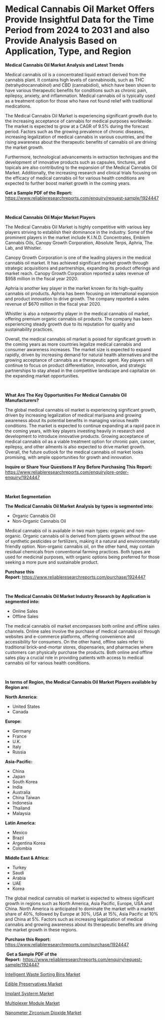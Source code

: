 <p><h1>Medical Cannabis Oil Market Offers Provide Insightful Data for the Time Period from 2024 to 2031 and also Provide Analysis Based on Application, Type, and Region</h1></p><p><strong>Medical Cannabis Oil Market Analysis and Latest Trends</strong></p>
<p><p>Medical cannabis oil is a concentrated liquid extract derived from the cannabis plant. It contains high levels of cannabinoids, such as THC (tetrahydrocannabinol) and CBD (cannabidiol), which have been shown to have various therapeutic benefits for conditions such as chronic pain, epilepsy, anxiety, and inflammation. Medical cannabis oil is typically used as a treatment option for those who have not found relief with traditional medications.</p><p>The Medical Cannabis Oil Market is experiencing significant growth due to the increasing acceptance of cannabis for medical purposes worldwide. The market is expected to grow at a CAGR of 9.5% during the forecast period. Factors such as the growing prevalence of chronic diseases, increasing legalization of medical cannabis in various countries, and the rising awareness about the therapeutic benefits of cannabis oil are driving the market growth.</p><p>Furthermore, technological advancements in extraction techniques and the development of innovative products such as capsules, tinctures, and topicals are also contributing to the expansion of the Medical Cannabis Oil Market. Additionally, the increasing research and clinical trials focusing on the efficacy of medical cannabis oil for various health conditions are expected to further boost market growth in the coming years.</p></p>
<p><strong>Get a Sample PDF of the Report:&nbsp;</strong> <a href="https://www.reliableresearchreports.com/enquiry/request-sample/1924447">https://www.reliableresearchreports.com/enquiry/request-sample/1924447</a></p>
<p>&nbsp;</p>
<p><strong>Medical Cannabis Oil Major Market Players</strong></p>
<p><p>The Medical Cannabis Oil Market is highly competitive with various key players striving to establish their dominance in the industry. Some of the prominent players in the market include K.I.N.D. Concentrates, Emblem Cannabis Oils, Canopy Growth Corporation, Absolute Terps, Aphria, The Lab, and Whistler.</p><p>Canopy Growth Corporation is one of the leading players in the medical cannabis oil market. It has achieved significant market growth through strategic acquisitions and partnerships, expanding its product offerings and market reach. Canopy Growth Corporation reported a sales revenue of $958 million in the fiscal year 2020.</p><p>Aphria is another key player in the market known for its high-quality cannabis oil products. Aphria has been focusing on international expansion and product innovation to drive growth. The company reported a sales revenue of $670 million in the fiscal year 2020.</p><p>Whistler is also a noteworthy player in the medical cannabis oil market, offering premium organic cannabis oil products. The company has been experiencing steady growth due to its reputation for quality and sustainability practices.</p><p>Overall, the medical cannabis oil market is poised for significant growth in the coming years as more countries legalize medical cannabis and consumer awareness increases. The market size is expected to expand rapidly, driven by increasing demand for natural health alternatives and the growing acceptance of cannabis as a therapeutic agent. Key players will continue to focus on product differentiation, innovation, and strategic partnerships to stay ahead in the competitive landscape and capitalize on the expanding market opportunities.</p></p>
<p>&nbsp;</p>
<p><strong>What Are The Key Opportunities For Medical Cannabis Oil Manufacturers?</strong></p>
<p><p>The global medical cannabis oil market is experiencing significant growth, driven by increasing legalization of medical marijuana and growing awareness about its potential benefits in managing various health conditions. The market is expected to continue expanding at a rapid pace in the coming years, with key players investing heavily in research and development to introduce innovative products. Growing acceptance of medical cannabis oil as a viable treatment option for chronic pain, cancer, epilepsy, and other ailments is also expected to drive market growth. Overall, the future outlook for the medical cannabis oil market looks promising, with ample opportunities for growth and innovation.</p></p>
<p><strong>Inquire or Share Your Questions If Any Before Purchasing This Report:</strong> <a href="https://www.reliableresearchreports.com/enquiry/pre-order-enquiry/1924447">https://www.reliableresearchreports.com/enquiry/pre-order-enquiry/1924447</a></p>
<p>&nbsp;</p>
<p><strong>Market Segmentation</strong></p>
<p><strong>The Medical Cannabis Oil Market Analysis by types is segmented into:</strong></p>
<p><ul><li>Organic Cannabis Oil</li><li>Non-Organic Cannabis Oil</li></ul></p>
<p><p>Medical cannabis oil is available in two main types: organic and non-organic. Organic cannabis oil is derived from plants grown without the use of synthetic pesticides or fertilizers, making it a natural and environmentally friendly option. Non-organic cannabis oil, on the other hand, may contain residual chemicals from conventional farming practices. Both types are used for medicinal purposes, with organic options being preferred for those seeking a more pure and sustainable product.</p></p>
<p><strong>Purchase this Report:&nbsp;</strong><a href="https://www.reliableresearchreports.com/purchase/1924447">https://www.reliableresearchreports.com/purchase/1924447</a></p>
<p>&nbsp;</p>
<p><strong>The Medical Cannabis Oil Market Industry Research by Application is segmented into:</strong></p>
<p><ul><li>Online Sales</li><li>Offline Sales</li></ul></p>
<p><p>The medical cannabis oil market encompasses both online and offline sales channels. Online sales involve the purchase of medical cannabis oil through websites and e-commerce platforms, offering convenience and accessibility for consumers. On the other hand, offline sales refer to traditional brick-and-mortar stores, dispensaries, and pharmacies where customers can physically purchase the products. Both online and offline sales play a crucial role in providing patients with access to medical cannabis oil for various health conditions.</p></p>
<p>&nbsp;</p>
<p><strong>In terms of Region, the Medical Cannabis Oil Market Players available by Region are:</strong></p>
<p>
    <p> <strong> North America: </strong>
        <ul>
            <li>United States</li>
            <li>Canada</li>
        </ul>
        </p> 
    <p> <strong> Europe: </strong>
        <ul>
            <li>Germany</li>
            <li>France</li>
            <li>U.K.</li>
            <li>Italy</li>
            <li>Russia</li>
        </ul>
        </p> 
    <p> <strong> Asia-Pacific: </strong>
        <ul>
            <li>China</li>
            <li>Japan</li>
            <li>South Korea</li>
            <li>India</li>
            <li>Australia</li>
            <li>China Taiwan</li>
            <li>Indonesia</li>
            <li>Thailand</li>
            <li>Malaysia</li>
        </ul>
        </p> 
    <p> <strong> Latin America: </strong>
        <ul>
            <li>Mexico</li>
            <li>Brazil</li>
            <li>Argentina Korea</li>
            <li>Colombia</li>
        </ul>
        </p> 
    <p> <strong> Middle East & Africa: </strong>
        <ul>
            <li>Turkey</li>
            <li>Saudi</li>
            <li>Arabia</li>
            <li>UAE</li>
            <li>Korea</li>
        </ul>
    </p>
    </p>
<p><p>The global medical cannabis oil market is expected to witness significant growth in regions such as North America, Asia Pacific, Europe, USA and China. North America is anticipated to dominate the market with a market share of 40%, followed by Europe at 30%, USA at 15%, Asia Pacific at 10% and China at 5%. Factors such as increasing legalization of medical cannabis and growing awareness about its therapeutic benefits are driving the market growth in these regions.</p></p>
<p><strong>Purchase this Report: </strong><a href="https://www.reliableresearchreports.com/purchase/1924447">https://www.reliableresearchreports.com/purchase/1924447</a></p>
<p>&nbsp;<strong>Get a Sample PDF of the Report:&nbsp;&nbsp;</strong><a href="https://www.reliableresearchreports.com/enquiry/request-sample/1924447">https://www.reliableresearchreports.com/enquiry/request-sample/1924447</a></p>
<p><strong></strong></p>
<p><p><a href="https://cute-banjo-8ca.notion.site/Intelligent-Waste-Sorting-Bins-Market-Research-Report-Unlocks-Analysis-on-the-Market-Financial-Statu-830ff38f82a64be1b22da1ff943a6312">Intelligent Waste Sorting Bins Market</a></p><p><a href="https://view.publitas.com/reportprime-1/edible-preservatives-market-a-comprehensive-report-of-its-market-share-growth-trends-2024-2031/">Edible Preservatives Market</a></p><p><a href="https://meowing-lemming-dd3.notion.site/Implant-Systerm-Market-Insights-Market-Players-and-Forecast-Till-2031-6de808d74d22434281601c33f5887ad6">Implant Systerm Market</a></p><p><a href="https://view.publitas.com/reportprime-1/multiplexer-module-market-share-market-new-trends-analysis-report-by-type-by-application-by-end-use-by-region-and-segment-forecasts-2024-2031/">Multiplexer Module Market</a></p><p><a href="https://frill-swim-3cd.notion.site/Nanometer-Zirconium-Dioxide-Market-Insights-Market-Players-and-Forecast-Till-2031-95c2ff10bf044c649116ea66e86c7c6d">Nanometer Zirconium Dioxide Market</a></p></p>